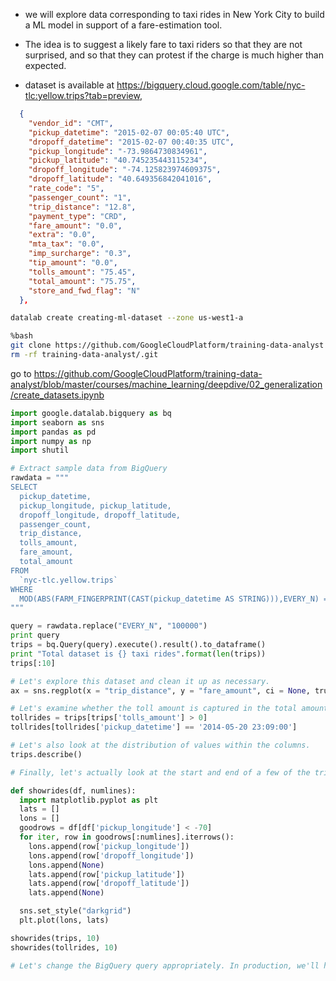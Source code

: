 
- we will explore data corresponding to taxi rides in New York City to build a ML model in support of a fare-estimation tool. 
- The idea is to suggest a likely fare to taxi riders so that they are not surprised, and so that they can protest if the charge is much higher than expected.

- dataset is available at https://bigquery.cloud.google.com/table/nyc-tlc:yellow.trips?tab=preview, 

```json
  {
    "vendor_id": "CMT",
    "pickup_datetime": "2015-02-07 00:05:40 UTC",
    "dropoff_datetime": "2015-02-07 00:40:35 UTC",
    "pickup_longitude": "-73.9864730834961",
    "pickup_latitude": "40.745235443115234",
    "dropoff_longitude": "-74.125823974609375",
    "dropoff_latitude": "40.649356842041016",
    "rate_code": "5",
    "passenger_count": "1",
    "trip_distance": "12.8",
    "payment_type": "CRD",
    "fare_amount": "0.0",
    "extra": "0.0",
    "mta_tax": "0.0",
    "imp_surcharge": "0.3",
    "tip_amount": "0.0",
    "tolls_amount": "75.45",
    "total_amount": "75.75",
    "store_and_fwd_flag": "N"
  },
```

```bash
datalab create creating-ml-dataset --zone us-west1-a

%bash
git clone https://github.com/GoogleCloudPlatform/training-data-analyst
rm -rf training-data-analyst/.git
```

go to https://github.com/GoogleCloudPlatform/training-data-analyst/blob/master/courses/machine_learning/deepdive/02_generalization/create_datasets.ipynb

```python
import google.datalab.bigquery as bq
import seaborn as sns
import pandas as pd
import numpy as np
import shutil

# Extract sample data from BigQuery
rawdata = """
SELECT
  pickup_datetime,
  pickup_longitude, pickup_latitude, 
  dropoff_longitude, dropoff_latitude,
  passenger_count,
  trip_distance,
  tolls_amount,
  fare_amount,
  total_amount
FROM
  `nyc-tlc.yellow.trips`
WHERE
  MOD(ABS(FARM_FINGERPRINT(CAST(pickup_datetime AS STRING))),EVERY_N) = 1
"""

query = rawdata.replace("EVERY_N", "100000")
print query
trips = bq.Query(query).execute().result().to_dataframe()
print "Total dataset is {} taxi rides".format(len(trips))
trips[:10]

# Let's explore this dataset and clean it up as necessary.
ax = sns.regplot(x = "trip_distance", y = "fare_amount", ci = None, truncate = True, data = trips)

# Let's examine whether the toll amount is captured in the total amount.
tollrides = trips[trips['tolls_amount'] > 0]
tollrides[tollrides['pickup_datetime'] == '2014-05-20 23:09:00']

# Let's also look at the distribution of values within the columns.
trips.describe()

# Finally, let's actually look at the start and end of a few of the trips.

def showrides(df, numlines):
  import matplotlib.pyplot as plt
  lats = []
  lons = []
  goodrows = df[df['pickup_longitude'] < -70]
  for iter, row in goodrows[:numlines].iterrows():
    lons.append(row['pickup_longitude'])
    lons.append(row['dropoff_longitude'])
    lons.append(None)
    lats.append(row['pickup_latitude'])
    lats.append(row['dropoff_latitude'])
    lats.append(None)

  sns.set_style("darkgrid")
  plt.plot(lons, lats)

showrides(trips, 10)
showrides(tollrides, 10)

# Let's change the BigQuery query appropriately. In production, we'll have to carry out the same preprocessing on the real-time input data.
```
